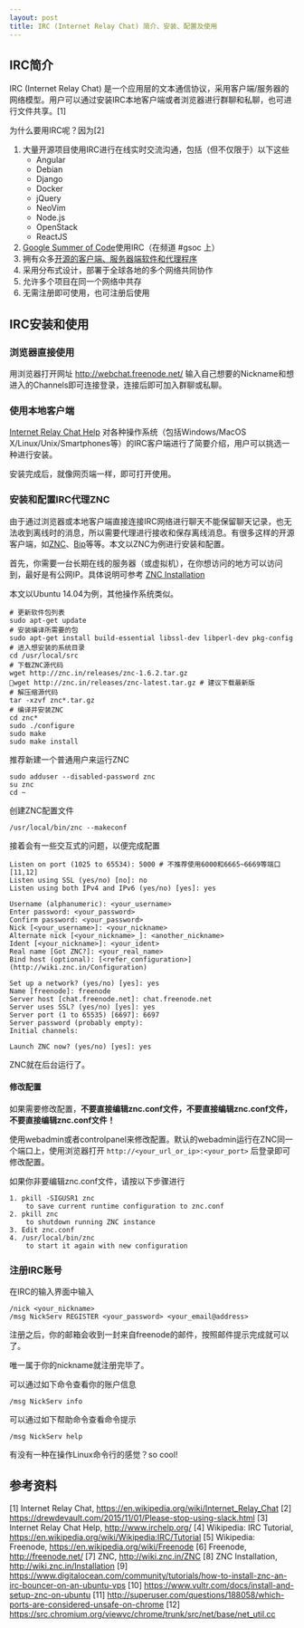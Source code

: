 ```yaml
---
layout: post
title: IRC (Internet Relay Chat) 简介、安装、配置及使用
---
```


## IRC简介

IRC (Internet Relay Chat) 是一个应用层的文本通信协议，采用客户端/服务器的网络模型。用户可以通过安装IRC本地客户端或者浏览器进行群聊和私聊，也可进行文件共享。[1]

为什么要用IRC呢？因为[2]

1. 大量开源项目使用IRC进行在线实时交流沟通，包括（但不仅限于）以下这些
	* Angular
	* Debian
	* Django
	* Docker
	* jQuery
	* NeoVim
	* Node.js
	* OpenStack
	* ReactJS
2. [Google Summer of Code](https://developers.google.com/open-source/gsoc/resources/irc)使用IRC（在频道 #gsoc 上）
3. 拥有众多[开源的客户端、服务器端软件和代理程序](https://github.com/search?o=desc&q=irc&s=stars&type=Repositories&utf8=%E2%9C%93)
4. 采用分布式设计，部署于全球各地的多个网络共同协作
5. 允许多个项目在同一个网络中共存
6. 无需注册即可使用，也可注册后使用

## IRC安装和使用

### 浏览器直接使用

用浏览器打开网址 http://webchat.freenode.net/ 输入自己想要的Nickname和想进入的Channels即可连接登录，连接后即可加入群聊或私聊。

### 使用本地客户端

[Internet Relay Chat Help](http://www.irchelp.org/) 对各种操作系统（包括Windows/MacOS X/Linux/Unix/Smartphones等）的IRC客户端进行了简要介绍，用户可以挑选一种进行安装。

安装完成后，就像网页端一样，即可打开使用。

### 安装和配置IRC代理ZNC

由于通过浏览器或本地客户端直接连接IRC网络进行聊天不能保留聊天记录，也无法收到离线时的消息，所以需要代理进行接收和保存离线消息。有很多这样的开源客户端，如[ZNC](http://wiki.znc.in/ZNC)、[Bip](https://bip.milkypond.org/)等等。本文以ZNC为例进行安装和配置。

首先，你需要一台长期在线的服务器（或虚拟机），在你想访问的地方可以访问到，最好是有公网IP。具体说明可参考 [ZNC Installation](http://wiki.znc.in/Installation)

本文以Ubuntu 14.04为例，其他操作系统类似。

	# 更新软件包列表
	sudo apt-get update
	# 安装编译所需要的包
	sudo apt-get install build-essential libssl-dev libperl-dev pkg-config
	# 进入想安装的系统目录
	cd /usr/local/src
	# 下载ZNC源代码
	wget http://znc.in/releases/znc-1.6.2.tar.gz
	wget http://znc.in/releases/znc-latest.tar.gz # 建议下载最新版
	# 解压缩源代码
	tar -xzvf znc*.tar.gz
	# 编译并安装ZNC
	cd znc*
	sudo ./configure
	sudo make
	sudo make install

推荐新建一个普通用户来运行ZNC

	sudo adduser --disabled-password znc
	su znc
	cd ~

创建ZNC配置文件

	/usr/local/bin/znc --makeconf

接着会有一些交互式的问题，以便完成配置

	Listen on port (1025 to 65534): 5000 # 不推荐使用6000和6665~6669等端口[11,12]
	Listen using SSL (yes/no) [no]: no
	Listen using both IPv4 and IPv6 (yes/no) [yes]: yes
	
	Username (alphanumeric): <your_username>
	Enter password: <your_password>
	Confirm password: <your_password>
	Nick [<your_username>]: <your_nickname>
	Alternate nick [<your_nickname>_]: <another_nickname>
	Ident [<your_nickname>]: <your_ident>
	Real name [Got ZNC?]: <your_real_name>
	Bind host (optional): [<refer_configuration>](http://wiki.znc.in/Configuration)
	
	Set up a network? (yes/no) [yes]: yes
	Name [freenode]: freenode
	Server host [chat.freenode.net]: chat.freenode.net
	Server uses SSL? (yes/no) [yes]: yes
	Server port (1 to 65535) [6697]: 6697
	Server password (probably empty): 
	Initial channels: 
	
	Launch ZNC now? (yes/no) [yes]: yes

ZNC就在后台运行了。

#### 修改配置

如果需要修改配置，**不要直接编辑znc.conf文件，不要直接编辑znc.conf文件，不要直接编辑znc.conf文件！**

使用webadmin或者controlpanel来修改配置。默认的webadmin运行在ZNC同一个端口上，使用浏览器打开 `http://<your_url_or_ip>:<your_port>` 后登录即可修改配置。

如果你非要编辑znc.conf文件，请按以下步骤进行

	1. pkill -SIGUSR1 znc
		to save current runtime configuration to znc.conf
	2. pkill znc
		to shutdown running ZNC instance
	3. Edit znc.conf
	4. /usr/local/bin/znc
		to start it again with new configuration

### 注册IRC账号

在IRC的输入界面中输入

	/nick <your_nickname>
	/msg NickServ REGISTER <your_password> <your_email@address>

注册之后，你的邮箱会收到一封来自freenode的邮件，按照邮件提示完成就可以了。

唯一属于你的nickname就注册完毕了。

可以通过如下命令查看你的账户信息
	
	/msg NickServ info
	
可以通过如下帮助命令查看命令提示

	/msg NickServ help

有没有一种在操作Linux命令行的感觉？so cool!

## 参考资料
[1] Internet Relay Chat, https://en.wikipedia.org/wiki/Internet_Relay_Chat
[2] https://drewdevault.com/2015/11/01/Please-stop-using-slack.html
[3] Internet Relay Chat Help, http://www.irchelp.org/
[4] Wikipedia: IRC Tutorial, https://en.wikipedia.org/wiki/Wikipedia:IRC/Tutorial
[5] Wikipedia: Freenode, https://en.wikipedia.org/wiki/Freenode
[6] Freenode, http://freenode.net/
[7] ZNC, http://wiki.znc.in/ZNC
[8] ZNC Installation, http://wiki.znc.in/Installation
[9] https://www.digitalocean.com/community/tutorials/how-to-install-znc-an-irc-bouncer-on-an-ubuntu-vps
[10] https://www.vultr.com/docs/install-and-setup-znc-on-ubuntu
[11] http://superuser.com/questions/188058/which-ports-are-considered-unsafe-on-chrome
[12] https://src.chromium.org/viewvc/chrome/trunk/src/net/base/net_util.cc